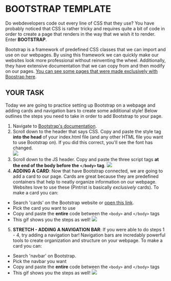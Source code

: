 BOOTSTRAP TEMPLATE
========
Do webdevelopers code out every line of CSS that they use? You have probably noticed that CSS is rather tricky and requires quite a bit of code in order to create a page that renders in the way that we wish it to render. Enter **BOOTSTRAP**. 

Bootstrap is a framework of predefined CSS classes that we can import and use on our webpages. By using this framework we can quickly make our websites look more professional without reinventing the wheel. Additionally, they have extensive documentation that we can copy from and then modify on our pages. [You can see some pages that were made exclusively with Boostrap here](https://expo.getbootstrap.com/).

YOUR TASK
-------
Today we are going to practice setting up Bootstrap on a webpage and adding cards and navigation bars to create some additional style! Below outlines the steps you need to take in order to add Bootstrap to your page.

1. Navigate to [Bootstrap's documentation](https://getbootstrap.com/docs/4.5/getting-started/introduction/).
2. Scroll down to the header that says CSS. Copy and paste the style tag **into the head** of your index.html file (and any other HTML file you want to use Bootstrap on). If you did this correct, you'll see the font has changed.  
![](https://media.giphy.com/media/Tf3l7Dn3RPW2tEAJvN/giphy.gif)
3. Scroll down to the JS header. Copy and paste the three script tags **at the end of the body before the `</body>` tag**.
![](https://media.giphy.com/media/kC9CmwgKpFI1XsfpGu/giphy.gif)
4. **ADDING A CARD**: Now that have Bootstrap connected, we are going to add a card to our page. Cards are great because they are predefined containers that help to neatly organize information on our webpage. Websites love to use these (Pintrist is basically *exclusively* cards). To make a card you can:  
  - Search 'cards' on the Bootstrap website or [open this link](). 
  - Pick the card you want to use
  - Copy and paste the **entire** code between the `<body>` and `</body>` tags
  - This gif shows you the steps as well!
  ![](https://media.giphy.com/media/WqAQl9ezddbkDTXD2h/giphy.gif)
5. **STRETCH - ADDING A NAVIGATION BAR**: If you were able to do steps 1 - 4, try adding a navigation bar! Navigation bars are incredably powerful tools to create organization and structure on your webpage. To make a card you can:
  - Search 'navbar' on Bootstrap.
  - Pick the navbar you want 
  - Copy and paste the **entire** code between the `<body>` and `</body>` tags 
  - This gif shows you the steps as well!
  ![](https://media.giphy.com/media/Xy7BMO5Yfubc3pRBms/giphy.gif)
